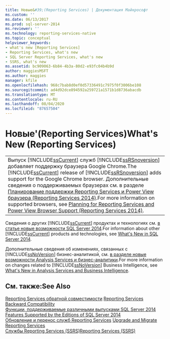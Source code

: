 ```yaml
---
title: Новые&#39;(Reporting Services) | Документация Майкрософт
ms.custom: ''
ms.date: 06/13/2017
ms.prod: sql-server-2014
ms.reviewer: ''
ms.technology: reporting-services-native
ms.topic: conceptual
helpviewer_keywords:
- what's new [Reporting Services]
- Reporting Services, what's new
- SQL Server Reporting Services, what's new
- SSRS, what's new
ms.assetid: bc909063-6b84-4b3a-80d2-e93fc04b4b9d
author: maggiesMSFT
ms.author: maggies
manager: kfile
ms.openlocfilehash: 968c7bab8d0ef0d57336491c7975f0f3006be108
ms.sourcegitcommit: ad4d92dce894592a259721a1571b1d8736abacdb
ms.translationtype: MT
ms.contentlocale: ru-RU
ms.lasthandoff: 08/04/2020
ms.locfileid: "87657504"
---
```

# <a name="what39s-new-reporting-services"></a><span data-ttu-id="a05c1-102">Новые&#39;(Reporting Services)</span><span class="sxs-lookup"><span data-stu-id="a05c1-102">What&#39;s New (Reporting Services)</span></span>
  
  
||  
|-|  
|<span data-ttu-id="a05c1-103">Выпуск [!INCLUDE[ssCurrent](../includes/sscurrent-md.md)] служб [!INCLUDE[ssRSnoversion](../includes/ssrsnoversion-md.md)] добавляет поддержку браузера Google Chrome.</span><span class="sxs-lookup"><span data-stu-id="a05c1-103">The [!INCLUDE[ssCurrent](../includes/sscurrent-md.md)] release of [!INCLUDE[ssRSnoversion](../includes/ssrsnoversion-md.md)] adds support for the Google Chrome browser.</span></span> <span data-ttu-id="a05c1-104">Дополнительные сведения о поддерживаемых браузерах см. в разделе [Планирование поддержки Reporting Services и Power View браузера &#40;Reporting Services 2014&#41;](../../2014/reporting-services/browser-support-for-reporting-services-and-power-view.md).</span><span class="sxs-lookup"><span data-stu-id="a05c1-104">For more information on supported browsers, see [Planning for Reporting Services and Power View Browser Support &#40;Reporting Services 2014&#41;](../../2014/reporting-services/browser-support-for-reporting-services-and-power-view.md).</span></span>|  
  
 <span data-ttu-id="a05c1-105">Сведения о других [!INCLUDE[ssCurrent](../includes/sscurrent-md.md)] продуктах и технологиях см. [в статье новые возможности SQL Server 2014](../sql-server/what-s-new-in-sql-server-2016.md).</span><span class="sxs-lookup"><span data-stu-id="a05c1-105">For information about other [!INCLUDE[ssCurrent](../includes/sscurrent-md.md)] products and technologies, see [What's New in SQL Server 2014](../sql-server/what-s-new-in-sql-server-2016.md).</span></span>  
  
 <span data-ttu-id="a05c1-106">Дополнительные сведения об изменениях, связанных с [!INCLUDE[ssNoVersion](../includes/ssnoversion-md.md)] бизнес-аналитикой, см. [в разделе новые возможности Analysis Services и бизнес-аналитики](https://docs.microsoft.com/analysis-services/what-s-new-in-analysis-services).</span><span class="sxs-lookup"><span data-stu-id="a05c1-106">For more information on changes related to [!INCLUDE[ssNoVersion](../includes/ssnoversion-md.md)] Business Intelligence, see [What's New in Analysis Services and Business Intelligence](https://docs.microsoft.com/analysis-services/what-s-new-in-analysis-services).</span></span>  
  
## <a name="see-also"></a><span data-ttu-id="a05c1-107">См. также:</span><span class="sxs-lookup"><span data-stu-id="a05c1-107">See Also</span></span>  
 <span data-ttu-id="a05c1-108">[Reporting Services обратной совместимости](reporting-services-backward-compatibility.md) </span><span class="sxs-lookup"><span data-stu-id="a05c1-108">[Reporting Services Backward Compatibility](reporting-services-backward-compatibility.md) </span></span>  
 <span data-ttu-id="a05c1-109">[Функции, поддерживаемые различными выпусками SQL Server 2014](../../2014/getting-started/features-supported-by-the-editions-of-sql-server-2014.md) </span><span class="sxs-lookup"><span data-stu-id="a05c1-109">[Features Supported by the Editions of SQL Server 2014](../../2014/getting-started/features-supported-by-the-editions-of-sql-server-2014.md) </span></span>  
 <span data-ttu-id="a05c1-110">[Обновление и перенос служб Reporting Services](install-windows/upgrade-and-migrate-reporting-services.md) </span><span class="sxs-lookup"><span data-stu-id="a05c1-110">[Upgrade and Migrate Reporting Services](install-windows/upgrade-and-migrate-reporting-services.md) </span></span>  
 [<span data-ttu-id="a05c1-111">Службы Reporting Services (SSRS)</span><span class="sxs-lookup"><span data-stu-id="a05c1-111">Reporting Services &#40;SSRS&#41;</span></span>](create-deploy-and-manage-mobile-and-paginated-reports.md)  
  
  
